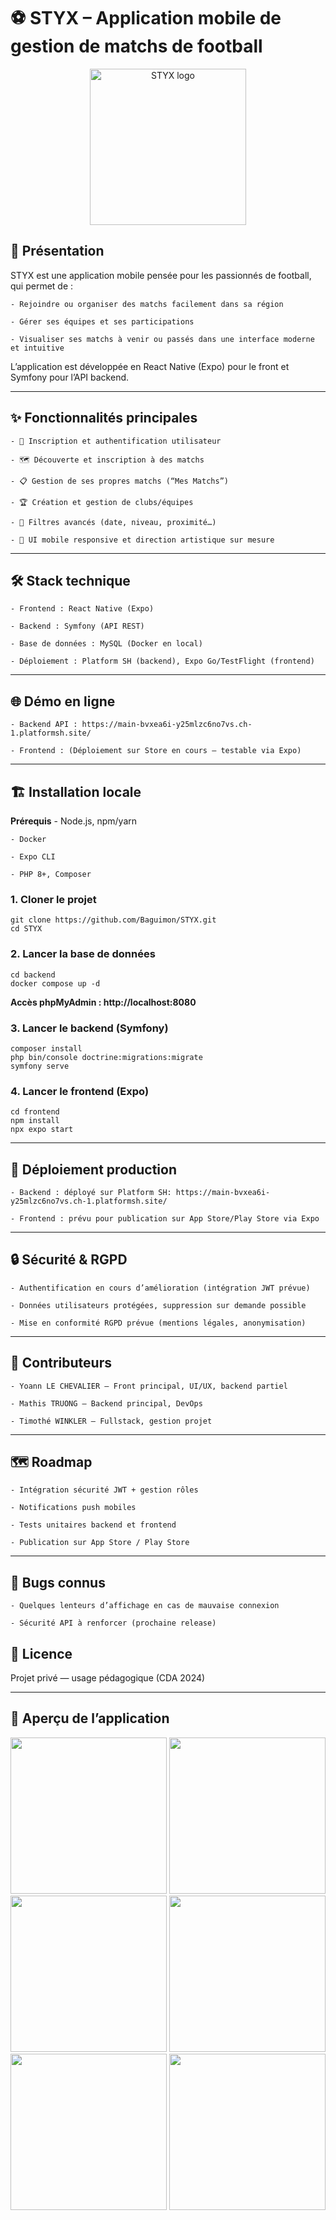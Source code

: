 # ⚽ STYX – Application mobile de gestion de matchs de football
<p align="center"> <img src="frontend/styx-app/assets/styx-logo.png" alt="STYX logo" width="250" /> </p>


## 🚀 Présentation
STYX est une application mobile pensée pour les passionnés de football, qui permet de :

    - Rejoindre ou organiser des matchs facilement dans sa région

    - Gérer ses équipes et ses participations

    - Visualiser ses matchs à venir ou passés dans une interface moderne et intuitive

L’application est développée en React Native (Expo) pour le front et Symfony pour l’API backend.

---

## ✨ Fonctionnalités principales
    
    - 🔑 Inscription et authentification utilisateur

    - 🗺️ Découverte et inscription à des matchs

    - 📋 Gestion de ses propres matchs (“Mes Matchs”)

    - 🏆 Création et gestion de clubs/équipes

    - 🔎 Filtres avancés (date, niveau, proximité…)

    - 🎨 UI mobile responsive et direction artistique sur mesure

---    

## 🛠️ Stack technique

    - Frontend : React Native (Expo)

    - Backend : Symfony (API REST)

    - Base de données : MySQL (Docker en local)

    - Déploiement : Platform SH (backend), Expo Go/TestFlight (frontend)

---

## 🌐 Démo en ligne

    - Backend API : https://main-bvxea6i-y25mlzc6no7vs.ch-1.platformsh.site/

    - Frontend : (Déploiement sur Store en cours – testable via Expo)

---


## 🏗️ Installation locale
**Prérequis**
    - Node.js, npm/yarn

    - Docker

    - Expo CLI

    - PHP 8+, Composer


### 1. Cloner le projet
```
git clone https://github.com/Baguimon/STYX.git
cd STYX
```


### 2. Lancer la base de données
```
cd backend
docker compose up -d
```

**Accès phpMyAdmin : http://localhost:8080**


### 3. Lancer le backend (Symfony)

```
composer install
php bin/console doctrine:migrations:migrate
symfony serve
```


### 4. Lancer le frontend (Expo)
```
cd frontend
npm install
npx expo start
```

---  


## 🚢 Déploiement production

    - Backend : déployé sur Platform SH: https://main-bvxea6i-y25mlzc6no7vs.ch-1.platformsh.site/

    - Frontend : prévu pour publication sur App Store/Play Store via Expo

---

## 🔒 Sécurité & RGPD
    
    - Authentification en cours d’amélioration (intégration JWT prévue)

    - Données utilisateurs protégées, suppression sur demande possible

    - Mise en conformité RGPD prévue (mentions légales, anonymisation)


---


## 👥 Contributeurs
    
    - Yoann LE CHEVALIER — Front principal, UI/UX, backend partiel

    - Mathis TRUONG — Backend principal, DevOps

    - Timothé WINKLER — Fullstack, gestion projet


---

## 🗺️ Roadmap
    
    - Intégration sécurité JWT + gestion rôles

    - Notifications push mobiles

    - Tests unitaires backend et frontend

    - Publication sur App Store / Play Store


---

## 🐞 Bugs connus
    
    - Quelques lenteurs d’affichage en cas de mauvaise connexion

    - Sécurité API à renforcer (prochaine release)

## 📄 Licence

Projet privé — usage pédagogique (CDA 2024)


---

## 📸 Aperçu de l’application

<p align="center">  
  <img src="frontend/styx-app/assets/screen-app-2.png" width="250"/>
  <img src="frontend/styx-app/assets/screen-app-3.png" width="250"/>
  <img src="frontend/styx-app/assets/screen-app-1.png" width="250"/>
  <img src="frontend/styx-app/assets/screen-app-6.png" width="250"/>
  <img src="frontend/styx-app/assets/screen-app-4.png" width="250"/>
  <img src="frontend/styx-app/assets/screen-app-5.png" width="250"/>
  
</p>

